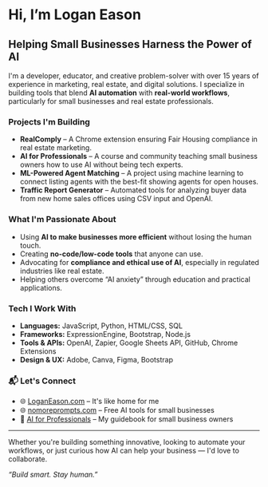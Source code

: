 # Hi, I’m Logan Eason

## Helping Small Businesses Harness the Power of AI

I'm a developer, educator, and creative problem-solver with over 15 years of experience in marketing, real estate, and digital solutions. I specialize in building tools that blend **AI automation** with **real-world workflows**, particularly for small businesses and real estate professionals.

### Projects I'm Building
- **RealComply** – A Chrome extension ensuring Fair Housing compliance in real estate marketing.
- **AI for Professionals** – A course and community teaching small business owners how to use AI without being tech experts.
- **ML-Powered Agent Matching** – A project using machine learning to connect listing agents with the best-fit showing agents for open houses.
- **Traffic Report Generator** – Automated tools for analyzing buyer data from new home sales offices using CSV input and OpenAI.

### What I'm Passionate About
- Using **AI to make businesses more efficient** without losing the human touch.
- Creating **no-code/low-code tools** that anyone can use.
- Advocating for **compliance and ethical use of AI**, especially in regulated industries like real estate.
- Helping others overcome “AI anxiety” through education and practical applications.

### Tech I Work With
- **Languages:** JavaScript, Python, HTML/CSS, SQL  
- **Frameworks:** ExpressionEngine, Bootstrap, Node.js  
- **Tools & APIs:** OpenAI, Zapier, Google Sheets API, GitHub, Chrome Extensions  
- **Design & UX:** Adobe, Canva, Figma, Bootstrap

### 📬 Let's Connect
- 🌐 [LoganEason.com](https://loganeason.com) – It's like home for me
- 🌐 [nomoreprompts.com](https://nomoreprompts.com) – Free AI tools for small businesses
- 📘 [AI for Professionals](https://www.amazon.com/dp/B0CXXX) – My guidebook for small business owners

---

Whether you're building something innovative, looking to automate your workflows, or just curious how AI can help your business — I'd love to collaborate.

*“Build smart. Stay human.”*



<!---
tlogandesigns/tlogandesigns is a ✨ special ✨ repository because its `README.md` (this file) appears on your GitHub profile.
You can click the Preview link to take a look at your changes.
--->
